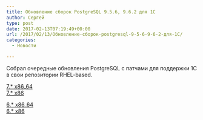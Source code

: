 ```yaml
---
title: Обновление сборок PostgreSQL 9.5.6, 9.6.2 для 1С
author: Сергей
type: post
date: 2017-02-13T07:19:49+00:00
url: /2017/02/13/Обновление-сборок-postgresql-9-5-6-9-6-2-для-1С/
categories:
  - Новости

---
```

Собрал очередные обновления PostgreSQL с патчами для поддержки 1C в свои репозитории RHEL-based.

<a href="http://abf-downloads.rosalinux.ru/1c_personal/repository/rosa-server72/x86_64/main/release/" target="_blank">7.* x86_64</a>  
<a href="http://abf-downloads.rosalinux.ru/1c_personal/repository/rosa-server72/i586/main/release/" target="_blank">7.* x86</a>

<a href="http://abf-downloads.rosalinux.ru/1c_personal/repository/rosa-server66/x86_64/main/release/" target="_blank">6.* x86_64</a>  
<a href="http://abf-downloads.rosalinux.ru/1c_personal/repository/rosa-server66/i586/main/release/" target="_blank">6.* x86</a>